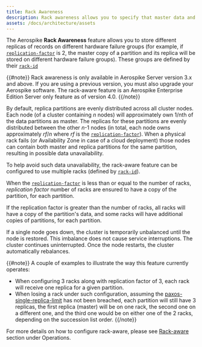 ```yaml
---
title: Rack Awareness
description: Rack awareness allows you to specify that master data and replicated data are not stored on servers in the same hardware failure group.
assets: /docs/architecture/assets
---
```


The Aerospike **Rack Awareness** feature allows you to store different replicas of records on different hardware failure groups (for example, if [`replication-factor`](https://www.aerospike.com/docs/reference/configuration/?show-removed=1#replication-factor) is 2, the master copy of a partition and its replica will be stored on different hardware failure groups). These groups are defined by their [`rack-id`](https://www.aerospike.com/docs/reference/configuration/index.html#rack-id)

{{#note}}
Rack awareness is only available in Aerospike Server version 3.x and above. If you are using a previous version, you must also upgrade your Aerospike software.
The rack-aware feature is an Aerospike Enterprise Edition Server only feature as of version 4.0.
{{/note}}

By default, replica partitions are evenly distributed across all cluster nodes. Each node (of a cluster containing _n_ nodes)  will approximately own 1/nth of the data partitions as master. The replicas for these partitions are evenly distributed between the other _n_-1 nodes (in total, each node owns approximately _rf_/_n_ where _rf_ is the [`replication-factor`](https://www.aerospike.com/docs/reference/configuration/?show-removed=1#replication-factor)). When a physical rack fails (or Availability Zone in case of a cloud deployment) those nodes can contain both master and replica partitions for the same partition, resulting in possible data unavailability.

To help avoid such data unavailability, the rack-aware feature can be configured to use multiple racks (defined by [`rack-id`](https://www.aerospike.com/docs/reference/configuration/index.html#rack-id)).

When the [`replication-factor`](https://www.aerospike.com/docs/reference/configuration/?show-removed=1#replication-factor) is less than or equal to the number of racks, _replication factor_ number of racks are ensured to have a copy of the partition, for each partition.

If the replication factor is greater than the number of racks, all racks will have a copy of the partition's data, and some racks will have additional copies of partitions, for each partition. 

If a single node goes down, the cluster is temporarily unbalanced until the node is restored. This imbalance does not cause service interruptions. The cluster continues uninterrupted. Once the node restarts, the cluster automatically rebalances.

{{#note}}
A couple of examples to illustrate the way this feature currently operates:<br>
- When configuring 3 racks along with replication factor of 3, each rack will receive one replica for a given partition.<br>
- When losing a rack under such configuration, assuming the [paxos-single-replica-limit](/docs/reference/configuration/#paxos-single-replica-limit)
 has not been breached, each partition will still have 3 replicas, the first replica (master) will be on one rack, the second one on a different one, and the third one would be on either one of the 2 racks, depending on the succession list order.
 {{/note}}

For more details on how to configure rack-aware, please see [Rack-aware](/docs/operations/configure/network/rack-aware) section under Operations.

